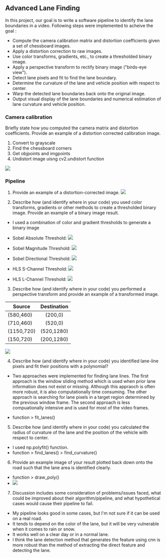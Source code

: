 ## Advanced Lane Finding
In this project, our goal is to write a software pipeline to identify the lane boundaries in a video. Following steps were implemented to acheive the goal :

* Compute the camera calibration matrix and distortion coefficients given a set of chessboard images.
* Apply a distortion correction to raw images.
* Use color transforms, gradients, etc., to create a thresholded binary image.
* Apply a perspective transform to rectify binary image ("birds-eye view").
* Detect lane pixels and fit to find the lane boundary.
* Determine the curvature of the lane and vehicle position with respect to center.
* Warp the detected lane boundaries back onto the original image.
* Output visual display of the lane boundaries and numerical estimation of lane curvature and vehicle position.


### Camera calibration
Briefly state how you computed the camera matrix and distortion coefficients. Provide an example of a distortion corrected calibration image.

1. Convert to grayscale
2. Find the chessboard corners
3. Get objpoints and imgpoints
4. Undistort image uisng cv2.undistort function

![](output_images/undistorted_chessboard.png)



### Pipeline 

1. Provide an example of a distortion-corrected image.
![](output_images/undistorted_road.png)


2. Describe how (and identify where in your code) you used color transforms, gradients or other methods to create a thresholded binary image. Provide an example of a binary image result.

 * I used a combination of color and gradient thresholds to generate a binary image


  * Sobel Absolute Threshold:
    ![](output_images/sobel_abs.png)

  * Sobel Magnitude Threshold:
    ![](output_images/sobel_magnitude.png)

  * Sobel Directional Threshold:
    ![](output_images/sobel_direction.png)

  * HLS S-Channel Threshold:
    ![](output_images/hls-s.png)

  * HLS L-Channel Threshold:
    ![](output_images/hls-l.png)



3. Describe how (and identify where in your code) you performed a perspective transform and provide an example of a transformed image.


  | Source        | Destination   |
  | ------------- |:-------------:| 
  | (580,460)     | (200,0)     |
  | (710,460)     | (520,0)    |
  | (1150,720)     | (520,1280)    |
  | (150,720)    | (200,1280)     |

  ![](output_images/perspective_transform.png)



4. Describe how (and identify where in your code) you identified lane-line pixels and fit their positions with a polynomial?

 * Two approaches were implemented for finding lane lines. The first approach is the window sliding method which is used when prior lane information does not exist or missing. Although this appraoch is often more robust, it is also computationally time consuming. The other approach is searching for lane pixels in a target region determined by the previous window frame. The second approach is less compuationally intensive and is used for most of the video frames.

 * function > fit_lanes()



5. Describe how (and identify where in your code) you calculated the radius of curvature of the lane and the position of the vehicle with respect to center.

 * I used np.polyfit() function.
 * function > find_lanes() > find_curvature()



6. Provide an example image of your result plotted back down onto the road such that the lane area is identified clearly.

 * function > draw_poly() 
 * ![](output_images/result.png)




7. Discussion includes some consideration of problems/issues faced, what could be improved about their algorithm/pipeline, and what hypothetical cases would cause their pipeline to fail.

 * My pipeline looks good in some cases, but I'm not sure if it can be used on a real road.
 * It tends to depend on the color of the lane, but it will be very vulnerable when it comes to rain or snow.
 * It works well on a clear day or in a normal lane.
 * I think the lane detection method that generates the feature using cnn is more robust than the method of extracting the direct feature and detecting the lane.
